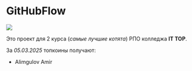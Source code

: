 # GitHubFlow

![](https://avatars.mds.yandex.net/get-altay/13220782/2a0000018fa148d55a6650ed7aca3098b8e5/XXXL)

Это проект для 2 курса (*самые лучшие котята*) РПО колледжа **IT TOP**.

За *05.03.2025* топкоины получают:

- Alimgulov Amir 

